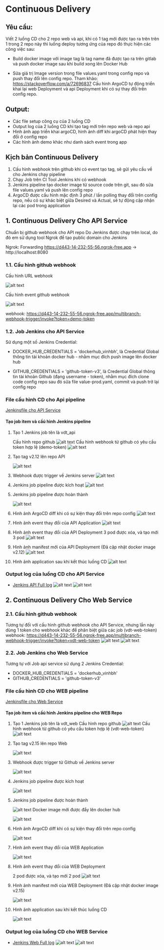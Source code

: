 # Continuous Delivery
## Yêu cầu:
Viết 2 luồng CD cho 2 repo web và api, khi có 1 tag mới được tạo ra trên trên 1 trong 2 repo này thì luồng deploy tương ứng của repo đó thực hiện các công việc sau:

- Build docker image với image tag là tag name đã được tạo ra trên gitlab và push docker image sau khi build xong lên Docker Hub

- Sửa giá trị Image version trong file values.yaml  trong config repo và push thay đổi lên config repo. Tham khảo: https://stackoverflow.com/a/72696837
Cấu hình ArgoCD tự động triển khai lại web Deployment và api Deployment khi có sự thay đổi trên config repo.
                           
## Output:
- Các file setup công cụ của 2 luồng CD
- Output log của 2 luồng CD khi tạo tag mới trên repo web và repo api
- Hình ảnh app triển khai argoCD, hình ảnh diff khi argoCD phát hiện thay đổi ở config repo
- Các hình ảnh demo khác như danh sách event trong app

## Kịch bản Continuous Delivery
1. Cấu hình webhook trên github khi có event tạo tag, sẽ gửi yêu cầu về cho Jenkins chạy pipeline
2. Chạy Job trên CI Tool Jenkins khi có webhook
3. Jenkins pipeline tạo docker image từ source code trên git, sau đó sửa file values.yaml và push lên config repo
4. ArgoCD được cấu hình mặc định 3 phút / lần polling thay đổi trên config repo, nếu có sự khác biệt giữa Desired và Actual, sẽ tự động cập nhận lại các pod trong application

## 1. Continuous Delivery Cho API Service
Chuẩn bị github webhook cho API repo
Do Jenkins được chạy trên local, do đó em sử dụng tool Ngrok để tạo public domain cho Jenkins

Ngrok: Forwarding https://d443-14-232-55-56.ngrok-free.app -> http://localhost:8080

### 1.1. Cấu hình github webhook
Cấu hình URL webhook

![alt text](./images/vdt-api/github-webhook.png)

Cấu hình event github webhook

![alt text](./images/vdt-api/github-webhook-tag.png)

webhook: https://d443-14-232-55-56.ngrok-free.app/multibranch-webhook-trigger/invoke?token=demo-token

### 1.2. Job Jenkins cho API Service
Sử dụng một số Jenkins Credential:
- DOCKER_HUB_CREDENTIALS = 'dockerhub_vinhbh', là Credential Global thông tin tài khoản docker hub - nhằm mục đích push image lên docker hub

- GITHUB_CREDENTIALS = 'github-token-v3', là Credential Global thông tin tài khoản Github (đạng username - token), nhằm mục đích clone code config repo sau đó sửa file value-prod.yaml, commit và push trở lại config repo

### File cấu hình CD cho Api pipeline 
[Jenkinsfile cho API Service](https://github.com/Vinh1507/vdt-api/blob/main/Jenkinsfile)

#### Tạo job item và cấú hình Jenkins pipeline
1. Tạo 1 Jenkins job tên là vdt_api

    Cấu hình repo github
![alt text](./images/vdt-api/jenkins-config-git.png)
Cấu hình webhook từ github có yêu cầu token hợp lệ (demo-token)
![alt text](./images/vdt-api/jenkins-config-webhook.png)

2. Tạo tag v2.12 lên repo API

    ![alt text](./images/vdt-api/api-create-tag.png)

3. Webhook được trigger về Jenkins server
![alt text](./images/vdt-api/git-webhook-trigger.png)

4. Jenkins job pipeline được kích hoạt
![alt text](./images/vdt-api/jenkins-trigger.png)

5. Jenkins job pipeline được hoàn thành

    ![alt text](./images/vdt-api/jenkins-job-done.png)

6. Hình ảnh ArgoCD diff khi có sự kiện thay đổi trên repo config
![alt text](./images/vdt-api/argo-diff-image.png)

7. Hình ảnh event thay đổi của API Application
![alt text](./images/vdt-api/argo-event-app.png)

8. Hình ảnh event thay đổi của API Deployment
3 pod được xóa, và tạo mới 3 pod
![alt text](./images/vdt-api/argo-event-deploy.png)

9. Hình ảnh manifest mới của API Deployment (Đã cập nhật docker image v2.12)
![alt text](./images/vdt-api/argo-manifest.png)

10. Hình ảnh application sau khi kết thúc luồng CD
![alt text](./images/vdt-api/argo-api-app-done.png)
### Output log của luồng CD cho API Service
- [Jenkins API Full log](./logs/jenkins-api-log.md)
![alt text](./images/vdt-api/jenkins-output-1.png)
![alt text](./images/vdt-api/jenkins-output-2.png)



## 2. Continuous Delivery Cho Web Service
### 2.1. Cấu hình github webhook
Tương tự đối với cấu hình github webhook cho API Service, nhưng lần này dùng 1 token cho webhook khác để phân biệt giữa các job (vdt-web-token)
webhook: https://d443-14-232-55-56.ngrok-free.app/multibranch-webhook-trigger/invoke?token=vdt-web-token
![alt text](./images/vdt-web/web-git-webhook.png)
![alt text](./images/vdt-web/web-git-webhook-tag.png)

### 2.2. Job Jenkins cho Web Service
Tương tự với Job api service sử dụng 2 Jenkins Credential:
- DOCKER_HUB_CREDENTIALS = 'dockerhub_vinhbh'
- GITHUB_CREDENTIALS = 'github-token-v3'

### File cấu hình CD cho WEB pipeline 
[Jenkinsfile cho Web Service](https://github.com/Vinh1507/vdt-web/blob/main/Jenkinsfile)


#### Tạo job item và cấú hình Jenkins pipeline cho WEB Repo
1. Tạo 1 Jenkins job tên là vdt_web
    Cấu hình repo github
![alt text](./images/vdt-web/web-jenkins-job.png)
Cấu hình webhook từ github có yêu cầu token hợp lệ (vdt-web-token)
![alt text](./images/vdt-web/web-jenkins-job-token.png)

2. Tạo tag v2.15 lên repo Web

    ![alt text](./images/vdt-web/web-git-create-tag.png)

3. Webhook được trigger từ Github về Jenkins server

    ![alt text](./images/vdt-web/web-git-webhook-trigger.png)

4. Jenkins job pipeline được kích hoạt

    ![alt text](./images/vdt-web/web-jenkins-trigger.png)

5. Jenkins job pipeline được hoàn thành

    ![alt text](./images/vdt-web/web-jenkins-done.png)
    Docker image mới được đẩy lên docker hub

    ![alt text](./images/vdt-web/web-docker-image.png)
6. Hình ảnh ArgoCD diff khi có sự kiện thay đổi trên repo config

    ![alt text](./images/vdt-web/web-argo-diff.png)
7. Hình ảnh event thay đổi của WEB Application

    ![alt text](./images/vdt-web/argo-diff-app.png)
8. Hình ảnh event thay đổi của WEB Deployment

    2 pod được xóa, và tạo mới 2 pod
![alt text](./images/vdt-web/argo-diff-deploy.png)
9. Hình ảnh manifest mới của WEB Deployment (Đã cập nhật docker image v2.15)

    ![alt text](./images/vdt-web/argo-web-manifest.png)
10. Hình ảnh application sau khi kết thúc luồng CD

    ![alt text](./images/vdt-web/argo-web-cd-done.png)

### Output log của luồng CD cho WEB Service
- [Jenkins Web Full log](./logs/jenkins-web-log.md)
![alt text](./images/vdt-web/jenkins-log-1.png)
![alt text](./images/vdt-web/jenkins-log-2.png)
